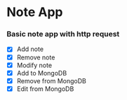 # Note App

### Basic note app with http request

- [x] Add note
- [x] Remove note
- [x] Modify note
- [x] Add to MongoDB
- [x] Remove from MongoDB
- [x] Edit from MongoDB
